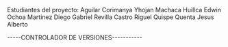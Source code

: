 Estudiantes del proyecto:
Aguilar Corimanya Yhojan
Machaca Huillca Edwin
Ochoa Martinez Diego Gabriel
Revilla Castro Riguel
Quispe Quenta Jesus Alberto

-----CONTROLADOR DE VERSIONES-----------
